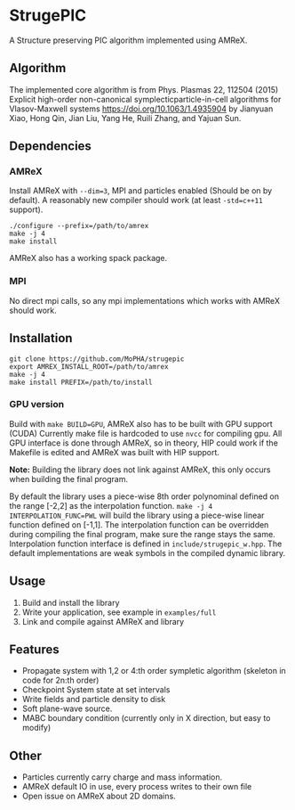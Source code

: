 # StrugePIC


A Structure preserving PIC algorithm implemented using AMReX.


## Algorithm

The implemented core algorithm is from Phys. Plasmas 22, 112504 (2015) Explicit high-order non-canonical symplecticparticle-in-cell algorithms for Vlasov-Maxwell systems <https://doi.org/10.1063/1.4935904> by Jianyuan Xiao, Hong Qin, Jian Liu, Yang He, Ruili Zhang, and Yajuan Sun.

## Dependencies 

### AMReX

Install AMReX with `--dim=3`, MPI and particles enabled (Should be on by default).
A reasonably new compiler should work (at least `-std=c++11` support).
```
./configure --prefix=/path/to/amrex
make -j 4
make install
```

AMReX also has a working spack package.

### MPI

No direct mpi calls, so any mpi implementations which works with AMReX should work.

## Installation

```
git clone https://github.com/MoPHA/strugepic
export AMREX_INSTALL_ROOT=/path/to/amrex
make -j 4
make install PREFIX=/path/to/install
```
### GPU version
Build with `make BUILD=GPU`, AMReX also has to be built with GPU support (CUDA)
Currently make file is hardcoded to use `nvcc` for compiling gpu. All GPU interface is done through
AMReX, so in theory, HIP could work if the Makefile is edited and AMReX was built with HIP support.


**Note:** 
Building the library does not link against AMReX, this only occurs when building the final program.

By default the library uses a piece-wise 8th order polynominal defined on the range [-2,2] as the interpolation function.
`make -j 4 INTERPOLATION_FUNC=PWL` will build the library using a piece-wise linear function defined on [-1,1].
The interpolation function can be overridden during compiling the final program, make sure the range stays the same. 
Interpolation function interface is defined in `include/strugepic_w.hpp`. The default implementations are weak
symbols in the compiled dynamic library.

## Usage

1. Build and install the library 
2. Write your application, see example in `examples/full` 
3. Link and compile against AMReX and library

## Features

- Propagate system with 1,2 or 4:th order sympletic algorithm (skeleton in code for 2n:th order)
- Checkpoint System state at set intervals 
- Write fields and particle density to disk
- Soft plane-wave source.
- MABC boundary condition (currently only in X direction, but easy to modify) 

## Other

- Particles currently carry charge and mass information.
- AMReX default IO in use, every process writes to their own file 
- Open issue on AMReX about 2D domains.

